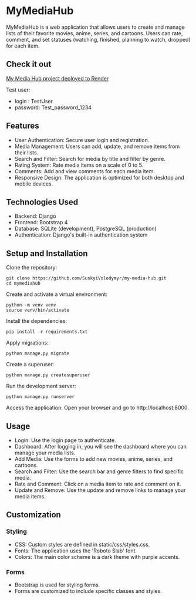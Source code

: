 # MyMediaHub
MyMediaHub is a web application that allows users to create and manage lists of their favorite movies, anime, series, and cartoons. Users can rate, comment, and set statuses (watching, finished, planning to watch, dropped) for each item.

## Check it out
[My Media Hub project deployed to Render](https://my-media-hub.onrender.com)

Test user:
- login : TestUser
- password: Test_password_1234

## Features
- User Authentication: Secure user login and registration.
- Media Management: Users can add, update, and remove items from their lists.
- Search and Filter: Search for media by title and filter by genre.
- Rating System: Rate media items on a scale of 0 to 5.
- Comments: Add and view comments for each media item.
- Responsive Design: The application is optimized for both desktop and mobile devices.
## Technologies Used
- Backend: Django
- Frontend: Bootstrap 4
- Database: SQLite (development), PostgreSQL (production)
- Authentication: Django's built-in authentication system
## Setup and Installation

Clone the repository:
```
git clone https://github.com/SuskyiVolodymyr/my-media-hub.git
cd mymediahub
```
Create and activate a virtual environment:
```
python -m venv venv
source venv/bin/activate
```
Install the dependencies:
```
pip install -r requirements.txt
```
Apply migrations:
```
python manage.py migrate
```
Create a superuser:
```
python manage.py createsuperuser
```
Run the development server:
```
python manage.py runserver
```
Access the application:
Open your browser and go to http://localhost:8000.

## Usage
- Login: Use the login page to authenticate.
- Dashboard: After logging in, you will see the dashboard where you can manage your media lists.
- Add Media: Use the forms to add new movies, anime, series, and cartoons.
- Search and Filter: Use the search bar and genre filters to find specific media.
- Rate and Comment: Click on a media item to rate and comment on it.
- Update and Remove: Use the update and remove links to manage your media items.
## Customization
### Styling
- CSS: Custom styles are defined in static/css/styles.css.
- Fonts: The application uses the 'Roboto Slab' font.
- Colors: The main color scheme is a dark theme with purple accents.
### Forms
- Bootstrap is used for styling forms.
- Forms are customized to include specific classes and styles.
